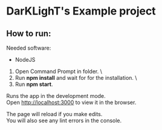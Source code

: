 # DarKLighT's Example project


## How to run:

Needed software:
- NodeJS

1. Open Command Prompt in folder. \
2. Run **npm install** and wait for for the installation. \
3. Run **npm start**.

Runs the app in the development mode.\
Open [http://localhost:3000](http://localhost:3000) to view it in the browser.

The page will reload if you make edits.\
You will also see any lint errors in the console.


